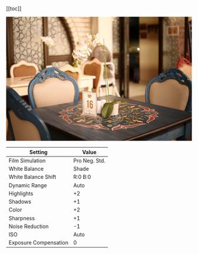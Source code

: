 [[toc]]

![](/content/photography/images/fuji-warm-morning.jpg)

| Setting               | Value         |
| --------------------- | ------------- |
| Film Simulation       | Pro Neg. Std. |
| White Balance         | Shade         |
| White Balance Shift   | R:0 B:0       |
| Dynamic Range         | Auto          |
| Highlights            | +2            |
| Shadows               | +1            |
| Color                 | +2            |
| Sharpness             | +1            |
| Noise Reduction       | -1            |
| ISO                   | Auto          |
| Exposure Compensation | 0             |
